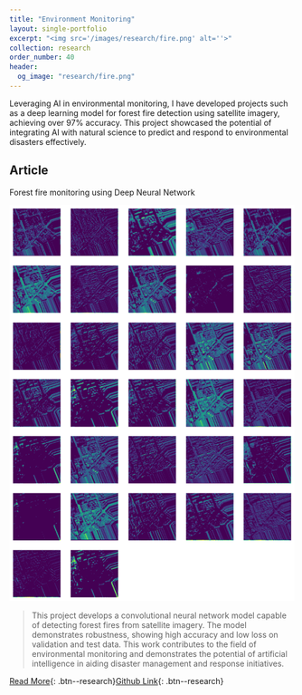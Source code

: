 ```yaml
---
title: "Environment Monitoring"
layout: single-portfolio
excerpt: "<img src='/images/research/fire.png' alt=''>"
collection: research
order_number: 40
header: 
  og_image: "research/fire.png"
---
```


Leveraging AI in environmental monitoring, I have developed projects such as a deep learning model for forest fire detection using satellite imagery, achieving over 97% accuracy. This project showcased the potential of integrating AI with natural science to predict and respond to environmental disasters effectively.

## Article

Forest fire monitoring using Deep Neural Network

![](/images/research/fire.png)

> This project develops a convolutional neural network model capable of detecting forest fires from satellite imagery. The model demonstrates robustness, showing high accuracy and low loss on validation and test data. This work contributes to the field of environmental monitoring and demonstrates the potential of artificial intelligence in aiding disaster management and response initiatives.

[Read More](/files/pdf/research/fire.pptx){: .btn--research}[Github Link](https://github.com/SigaoLi/UT_DL_Forest_Fire_Monitoring){: .btn--research} 
